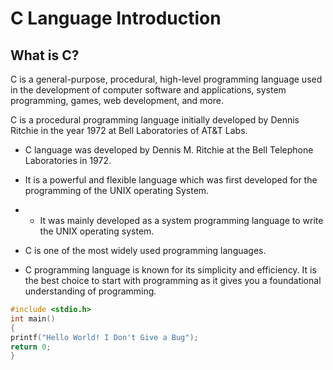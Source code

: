 # C Language Introduction
## What is C?
C is a general-purpose, procedural, high-level programming language used in the development of computer software and applications, system programming, games, web development, and more.

C is a procedural programming language initially developed by Dennis Ritchie in the year 1972 at Bell Laboratories of AT&T Labs.


* C language was developed by Dennis M. Ritchie at the Bell Telephone Laboratories in 1972.

* It is a powerful and flexible language which was first developed for the programming of the UNIX operating System.

* - It was mainly developed as a system programming language to write the UNIX operating system.

* C is one of the most widely used programming languages.

* C programming language is known for its simplicity and efficiency. It is the best choice to start with programming as it gives you a foundational understanding of programming.


```c
#include <stdio.h>
int main() 
{
printf("Hello World! I Don't Give a Bug");
return 0;
}
```

